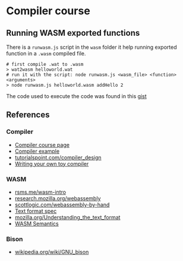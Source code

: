 # Compiler course

## Running WASM exported functions

There is a `runwasm.js` script in the `wasm` folder it help running exported function in a `.wasm` compiled file.

```
# first compile .wat to .wasm
> wat2wasm helloworld.wat
# run it with the script: node runwasm.js <wasm_file> <function> <arguments>
> node runwasm.js helloworld.wasm addHello 2
```

The code used to execute the code was found in this [gist](https://gist.github.com/kanaka/3c9caf38bc4da2ecec38f41ba24b77df)

## References

### Compiler

* [Compiler course page](http://tinf2.vub.ac.be/~dvermeir/courses/compilers/)
* [Compiler example](http://tinf2.vub.ac.be/~dvermeir/courses/compilers/micro/<Paste>)
* [tutorialspoint.com/compiler\_design](https://www.tutorialspoint.com/compiler_design/)
* [Writing your own toy compiler](https://gnuu.org/2009/09/18/writing-your-own-toy-compiler/)

### WASM

* [rsms.me/wasm-intro](https://rsms.me/wasm-intro)
* [research.mozilla.org/webassembly](https://research.mozilla.org/webassembly/)
* [scottlogic.com/webassembly-by-hand](https://blog.scottlogic.com/2018/04/26/webassembly-by-hand.html)
* [Text format spec](https://webassembly.github.io/spec/core/text/index.html)
* [mozilla.org/Understanding_the_text_format](https://developer.mozilla.org/en-US/docs/WebAssembly/Understanding_the_text_format)
* [WASM Semantics](https://github.com/WebAssembly/design/blob/master/Semantics.md)

### Bison

* [wikipedia.org/wiki/GNU\_bison](https://en.wikipedia.org/wiki/GNU_bison)
